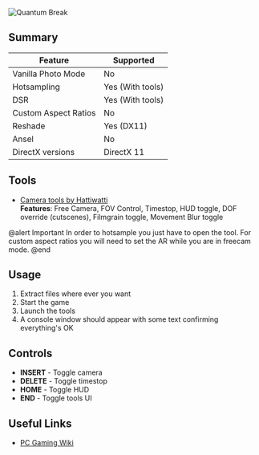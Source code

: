 ![Quantum Break](\Images\Quantum_Break.png "Shot by Phoenix")

## Summary

Feature | Supported
--|--
Vanilla Photo Mode | No
Hotsampling | Yes (With tools)
DSR | Yes (With tools)
Custom Aspect Ratios | No
Reshade | Yes (DX11)
Ansel | No
DirectX versions | DirectX 11
 
## Tools

* [Camera tools by Hattiwatti](https://cinetools.xyz/download/CT_QuantumBreak_20181024.zip)  
**Features**: Free Camera, FOV Control, Timestop, HUD toggle, DOF override (cutscenes), Filmgrain toggle, Movement Blur toggle

@alert Important 
In order to hotsample you just have to open the tool.
For custom aspect ratios you will need to set the AR while you are in freecam mode.
@end

## Usage

1. Extract files where ever you want
2. Start the game
3. Launch the tools
4. A console window should appear with some text confirming everything's OK

## Controls

- **INSERT** - Toggle camera
- **DELETE** - Toggle timestop
- **HOME** - Toggle HUD
- **END** - Toggle tools UI

## Useful Links

* [PC Gaming Wiki](https://pcgamingwiki.com/wiki/Quantum_Break)